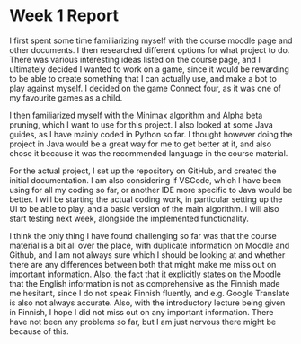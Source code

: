 # Week 1 Report

I first spent some time familiarizing myself with the course moodle page and other documents. I then researched different options for what project to do. There was various interesting ideas listed on the course page, and I ultimately decided I wanted to work on a game, since it would be rewarding to be able to create something that I can actually use, and make a bot to play against myself. I decided on the game Connect four, as it was one of my favourite games as a child.

I then familiarized myself with the Minimax algorithm and Alpha beta pruning, which I want to use for this project. I also looked at some Java guides, as I have mainly coded in Python so far. I thought however doing the project in Java would be a great way for me to get better at it, and also chose it because it was the recommended language in the course material.

For the actual project, I set up the repository on GitHub, and created the initial documentation. I am also considering if VSCode, which I have been using for all my coding so far, or another IDE more specific to Java would be better. I will be starting the actual coding work, in particular setting up the UI to be able to play, and a basic version of the main algorithm. I will also start testing next week, alongside the implemented functionality.

I think the only thing I have found challenging so far was that the course material is a bit all over the place, with duplicate information on Moodle and Github, and I am not always sure which I should be looking at and whether there are any differences between both that might make me miss out on important information. Also, the fact that it explicitly states on the Moodle that the English information is not as comprehensive as the Finnish made me hesitant, since I do not speak Finnish fluently, and e.g. Google Translate is also not always accurate. Also, with the introductory lecture being given in Finnish, I hope I did not miss out on any important information. There have not been any problems so far, but I am just nervous there might be because of this.
